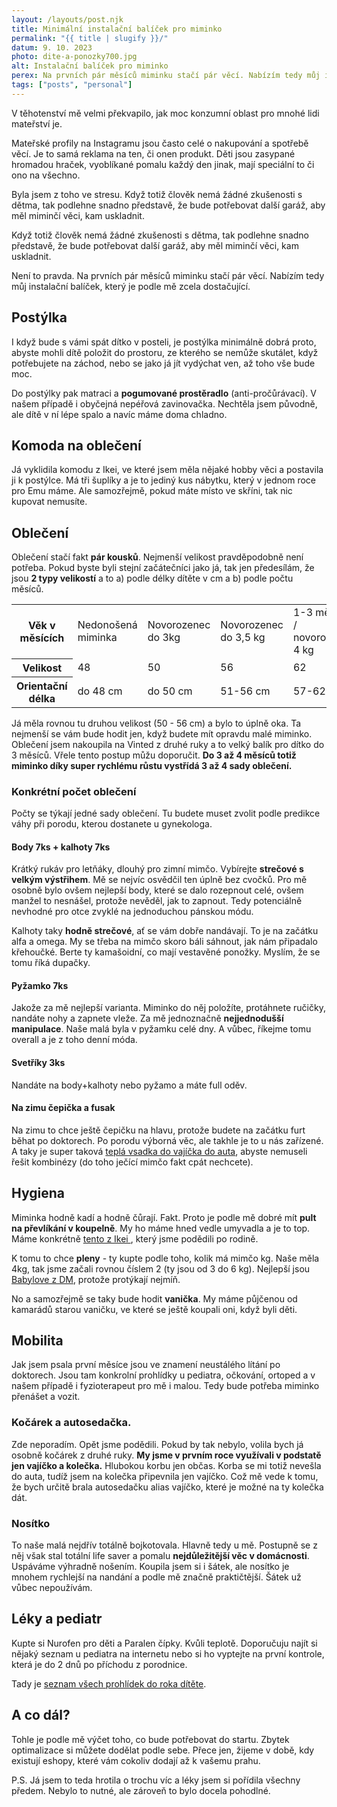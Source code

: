 ```yaml
---
layout: /layouts/post.njk
title: Minimální instalační balíček pro miminko
permalink: "{{ title | slugify }}/"
datum: 9. 10. 2023
photo: dite-a-ponozky700.jpg
alt: Instalační balíček pro miminko
perex: Na prvních pár měsíců miminku stačí pár věcí. Nabízím tedy můj instalační balíček, který je podle mě zcela dostačující.
tags: ["posts", "personal"]
---
```


V těhotenství mě velmi překvapilo, jak moc konzumní oblast pro mnohé lidi mateřství je.

Mateřské profily na Instagramu jsou často celé o nakupování a spotřebě věcí. Je to samá reklama na ten, či onen produkt. Děti jsou zasypané hromadou hraček, vyoblíkané pomalu každý den jinak, mají speciální to či ono na všechno.

Byla jsem z toho ve stresu. Když totiž člověk nemá žádné zkušenosti s dětma, tak podlehne snadno představě, že bude potřebovat další garáž, aby měl miminčí věci, kam uskladnit.

<p class="citation__text">Když totiž člověk nemá žádné zkušenosti s dětma, tak podlehne snadno představě, že bude potřebovat další garáž, aby měl miminčí věci, kam uskladnit.</p>

Není to pravda. Na prvních pár měsíců miminku stačí pár věcí. Nabízím tedy můj instalační balíček, který je podle mě zcela dostačující.

## Postýlka

I když bude s vámi spát dítko v posteli, je postýlka minimálně dobrá proto, abyste mohli dítě položit do prostoru, ze kterého se nemůže skutálet, když potřebujete na záchod, nebo se jako já jít vydýchat ven, až toho vše bude moc.

Do postýlky pak matraci a **pogumované prostěradlo** (anti-pročůrávací). V našem případě i obyčejná nepéřová zavinovačka. Nechtěla jsem původně, ale dítě v ní lépe spalo a navíc máme doma chladno.

## Komoda na oblečení

Já vyklidila komodu z Ikei, ve které jsem měla nějaké hobby věci a postavila ji k postýlce. Má tři šuplíky a je to jediný kus nábytku, který v jednom roce pro Emu máme. Ale samozřejmě, pokud máte místo ve skříni, tak nic kupovat nemusíte.

## Oblečení

Oblečení stačí fakt **pár kousků**. Nejmenší velikost pravděpodobně není potřeba. Pokud byste byli stejní začátečníci jako já, tak jen předesílám, že jsou **2 typy velikostí** a to a) podle délky dítěte v cm a b) podle počtu měsíců.

<table class="post__table">

<tr>
<th class="post__tablehead">Věk v měsících</th>
<td class="post__tabledata">Nedonošená miminka</td>
<td class="post__tabledata">Novorozenec do 3kg</td>
<td class="post__tabledata">Novorozenec do 3,5 kg</td>
<td class="post__tabledata">1-3 měsíce / novorozenec 4 kg</td>
<td class="post__tabledata">3 měsíce</td>
</tr>

<tr>
<th class="post__tablehead">Velikost</th>
<td class="post__tabledata">48</td>
<td class="post__tabledata">50</td>
<td class="post__tabledata">56</td>
<td class="post__tabledata">62</td>
<td class="post__tabledata">68</td>
</tr>

<tr>
<th class="post__tablehead">Orientační délka</th>
<td class="post__tabledata">do 48 cm</td>
<td class="post__tabledata">do 50 cm</td>
<td class="post__tabledata">51-56 cm</td>
<td class="post__tabledata">57-62 cm</td>
<td class="post__tabledata">63-68 cm</td>
</tr>

</table>

Já měla rovnou tu druhou velikost (50 - 56 cm) a bylo to úplně oka. Ta nejmenší se vám bude hodit jen, když budete mít opravdu malé miminko. Oblečení jsem nakoupila na Vinted z druhé ruky a to velký balík pro dítko do 3 měsíců. Vřele tento postup můžu doporučit. **Do 3 až 4 měsíců totiž miminko díky super rychlému růstu vystřídá 3 až 4 sady oblečení.**

### Konkrétní počet oblečení

Počty se týkají jedné sady oblečení. Tu budete muset zvolit podle predikce váhy při porodu, kterou dostanete u gynekologa.

#### Body 7ks + kalhoty 7ks

Krátký rukáv pro letňáky, dlouhý pro zimní mimčo. Vybírejte **strečové s velkým výstřihem**. Mě se nejvíc osvědčil ten úplně bez cvočků. Pro mě osobně bylo ovšem nejlepší body, které se dalo rozepnout celé, ovšem manžel to nesnášel, protože nevěděl, jak to zapnout. Tedy potenciálně nevhodné pro otce zvyklé na jednoduchou pánskou módu.

Kalhoty taky **hodně strečové**, ať se vám dobře nandávají. To je na začátku alfa a omega. My se třeba na mimčo skoro báli sáhnout, jak nám připadalo křehoučké. Berte ty kamašoidní, co mají vestavěné ponožky. Myslím, že se tomu říká dupačky.

#### Pyžamko 7ks

Jakože za mě nejlepší varianta. Miminko do něj položíte, protáhnete ručičky, nandáte nohy a zapnete vleže. Za mě jednoznačně **nejjednodušší manipulace**. Naše malá byla v pyžamku celé dny. A vůbec, říkejme tomu overall a je z toho denní móda.

#### Svetříky 3ks

Nandáte na body+kalhoty nebo pyžamo a máte full oděv.

#### Na zimu čepička a fusak

Na zimu to chce ještě čepičku na hlavu, protože budete na začátku furt běhat po doktorech. Po porodu výborná věc, ale takhle je to u nás zařízené. A taky je super taková <a class="post__link" target="_blank" href="https://www.mamitati.cz/autosedacky/detska-zavinovacka-fusak-polar-bio-bavlna-bezova-baby-nellys-99117.html">teplá vsadka do vajíčka do auta</a>, abyste nemuseli řešit kombinézy (do toho ječící mimčo fakt cpát nechcete).

## Hygiena

Miminka hodně kadí a hodně čůrají. Fakt. Proto je podle mě dobré mít **pult na převlíkání v koupelně**. My ho máme hned vedle umyvadla a je to top. Máme konkrétně <a class="post__link" target="_blank" href="https://www.ikea.com/cz/cs/p/sniglar-prebalovaci-stul-buk-bila-20045205/">tento z Ikei </a>, který jsme podědili po rodině.

K tomu to chce **pleny** - ty kupte podle toho, kolik má mimčo kg. Naše měla 4kg, tak jsme začali rovnou číslem 2 (ty jsou od 3 do 6 kg). Nejlepší jsou <a class="post__link" target="_blank" href="https://www.dm.cz/pece-o-dite/plenky-a-doplnky-na-prebalovani/plenky?allCategories.id0=050101&pageSize0=30&sort0=editorial_relevance&brandName0=babylove&currentPage0=0">Babylove z DM</a>, protože protýkají nejmíň.

No a samozřejmě se taky bude hodit **vanička**. My máme půjčenou od kamarádů starou vaničku, ve které se ještě koupali oni, když byli děti.

## Mobilita

Jak jsem psala první měsíce jsou ve znamení neustálého lítání po doktorech. Jsou tam konkrolní prohlídky u pediatra, očkování, ortoped a v našem případě i fyzioterapeut pro mě i malou. Tedy bude potřeba miminko přenášet a vozit.

### Kočárek a autosedačka. 

Zde neporadím. Opět jsme podědili. Pokud by tak nebylo, volila bych já osobně kočárek z druhé ruky. **My jsme v prvním roce využívali v podstatě jen vajíčko a kolečka.** Hlubokou korbu jen občas. Korba se mi totiž nevešla do auta, tudíž jsem na kolečka připevnila jen vajíčko. Což mě vede k tomu, že bych určitě brala autosedačku alias vajíčko, které je možné na ty kolečka dát.

### Nosítko 

To naše malá nejdřív totálně bojkotovala. Hlavně tedy u mě. Postupně se z něj však stal totální life saver a pomalu **nejdůležitější věc v domácnosti**. Uspáváme výhradně nošením. Koupila jsem si i šátek, ale nosítko je mnohem rychlejší na nandání a podle mě značně praktičtější. Šátek už vůbec nepoužívám.

## Léky a pediatr

Kupte si Nurofen pro děti a Paralen čípky. Kvůli teplotě. Doporučuju najít si nějaký seznam u pediatra na internetu nebo si ho vyptejte na první kontrole, která je do 2 dnů po příchodu z porodnice.

Tady je <a class="post__link" target="_blank" href="https://www.losanova-pediamed.cz/preventivni-prohlidky-v-prvnim-roce">seznam všech prohlídek do roka dítěte</a>.

## A co dál?

Tohle je podle mě výčet toho, co bude potřebovat do startu. Zbytek optimalizace si můžete dodělat podle sebe. Přece jen, žijeme v době, kdy existují eshopy, které vám cokoliv dodají až k vašemu prahu.

P.S. Já jsem to teda hrotila o trochu víc a léky jsem si pořídila všechny předem. Nebylo to nutné, ale zároveň to bylo docela pohodlné.
